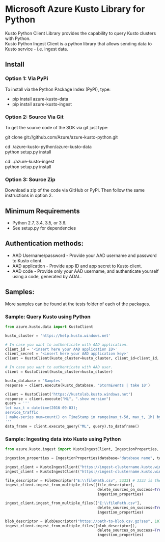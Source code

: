 # Microsoft Azure Kusto Library for Python
Kusto Python Client Library provides the capability to query Kusto clusters with Python.<br>
Kusto Python Ingest Client is a python library that allows sending data to Kusto service - i.e. ingest data. 

## Install
### Option 1: Via PyPi
To install via the Python Package Index (PyPI), type:

* pip install azure-kusto-data
* pip install azure-kusto-ingest

### Option 2: Source Via Git
To get the source code of the SDK via git just type:

git clone git://github.com/Azure/azure-kusto-python.git

cd ./azure-kusto-python/azure-kusto-data<br>
python setup.py install

cd ../azure-kusto-ingest<br>
python setup.py install

### Option 3: Source Zip
Download a zip of the code via GitHub or PyPi. Then follow the same instructions in option 2.

## Minimum Requirements
* Python 2.7, 3.4, 3.5, or 3.6.
* See setup.py for dependencies

## Authentication methods:

* AAD Username/password - Provide your AAD username and password to Kusto client.
* AAD application - Provide app ID and app secret to Kusto client.
* AAD code - Provide only your AAD username, and authenticate yourself using a code, generated by ADAL.

## Samples:
More samples can be found at the tests folder of each of the packages.

### Sample: Query Kusto using Python

```python
from azure.kusto.data import KustoClient

kusto_cluster = 'https://help.kusto.windows.net'

# In case you want to authenticate with AAD application.
client_id = '<insert here your AAD application ID>'
client_secret = '<insert here your AAD application key>'
client = KustoClient(kusto_cluster=kusto_cluster, client_id=client_id, client_secret=client_secret)

# In case you want to authenticate with AAD user.
client = KustoClient(kusto_cluster=kusto_cluster)

kusto_database = 'Samples'
response = client.execute(kusto_database, 'StormEvents | take 10')

client = KustoClient('https://kustolab.kusto.windows.net')
response = client.execute("ML", ".show version")
query = '''
let max_t = datetime(2016-09-03);
service_traffic
| make-series num=count() on TimeStamp in range(max_t-5d, max_t, 1h) by OsVer
'''
data_frame = client.execute_query("ML", query).to_dataframe()
```

### Sample: Ingesting data into Kusto using Python

```python
from azure.kusto.ingest import KustoIngestClient, IngestionProperties, FileDescriptor, BlobDescriptor

ingestion_properties = IngestionProperties(database="database name", table="table name", format=DataFormat.csv)

ingest_client = KustoIngestClient("https://ingest-clustername.kusto.windows.net", username="username@microsoft.com")
ingest_client = KustoIngestClient("https://ingest-clustername.kusto.windows.net", client_id="aad app id", client_secret="secret")

file_descriptor = FileDecriptor("E:\\filePath.csv", 3333) # 3333 is the raw size of the data.
ingest_client.ingest_from_multiple_files([file_descriptor],
										  delete_sources_on_success=True,
										  ingestion_properties)  

ingest_client.ingest_from_multiple_files(["E:\\filePath.csv"],
										  delete_sources_on_success=True,
										  ingestion_properties)

blob_descriptor = BlobDescriptor("https://path-to-blob.csv.gz?sas", 10) # 10 is the raw size of the data.
ingest_client.ingest_from_multiple_files([blob_descriptor]),
                                          delete_sources_on_success=True, 
                                          ingestion_properties)  
```